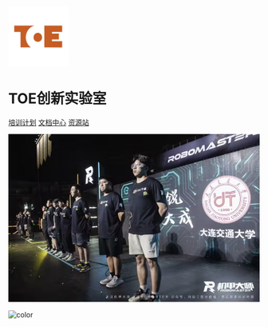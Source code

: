 <img src="_media/logo.JPG" width = "120" height = "120">

# TOE创新实验室 

[培训计划](/Training_program.md)
[文档中心](/doc.md)
[资源站](/doc.md)

<!-- 这个是封面背景图，不配置的话，是随机的颜色 -->
![](_media/back.JPG)

![color](#ffffff)

